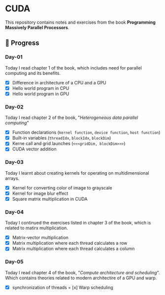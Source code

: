 # CUDA
This repository contains notes and exercises from the book **Programming Massively Parallel Processors**.

## 🚀 Progress

### Day-01
Today I read chapter 1 of the book, which includes need for parallel computing and its benefits.
- [x] Difference in architecture of a CPU and a GPU
- [x] Hello world program in CPU
- [x] Hello world program in GPU

### Day-02
Today I read chapter 2 of the book, "*Heterogeneous data parallel computing*"
- [x] Function declarations (`kernel function`, `device function`, `host function`)
- [x] Built-in variables (`threadIdx`, `blockIdx`, `blockDim`)
- [x] Kerne call and grid launches (```<<<gridDim, blockDim>>>```)
- [x] CUDA vector addition

### Day-03
Today I learnt about creating kernels for operating on multidimensional arrays.
- [x] Kernel for converting color of image to grayscale
- [x] Kernel for image blur effect
- [x] Square matrix multiplication in CUDA

### Day-04
Today I continued the exercises listed in chapter 3 of the book, which is related to matirx multiplication.
- [x] Matrix-vector multiplication
- [x] Matrix multiplication where each thread calculates a row
- [x] Matrix multiplication where each thread calculates a column

### Day-05
Today I read chapter 4 of the book, "*Compute architecture and scheduling*". Which contains theories related to 
modern architectire of a GPU and warp.
- [x] synchronization of threads
= [x] Warp scheduling